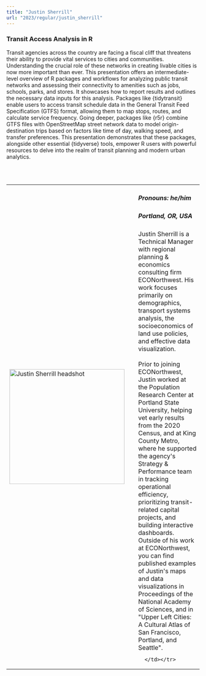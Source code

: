 ```yaml
---
title: "Justin Sherrill"
url: "2023/regular/justin_sherrill"
---
```


### Transit Access Analysis in R

Transit agencies across the country are facing a fiscal cliff that threatens their ability to provide vital services to cities and communities. Understanding the crucial role of these networks in creating livable cities is now more important than ever. This presentation offers an intermediate-level overview of R packages and workflows for analyzing public transit networks and assessing their connectivity to amenities such as jobs, schools, parks, and stores. It showcases how to report results and outlines the necessary data inputs for this analysis. Packages like {tidytransit} enable users to access transit schedule data in the General Transit Feed Specification (GTFS) format, allowing them to map stops, routes, and calculate service frequency. Going deeper, packages like {r5r} combine GTFS files with OpenStreetMap street network data to model origin-destination trips based on factors like time of day, walking speed, and transfer preferences. This presentation demonstrates that these packages, alongside other essential {tidyverse} tools, empower R users with powerful resources to delve into the realm of transit planning and modern urban analytics.

<br><br>

<table>
  <tr><td><img width="300px" style="float: left; padding: 0px 20px 0px 0px;" 
           src="../../../../img/speakers/speakers_2023/justin_sherrill.jpg" alt="Justin Sherrill headshot"></td>
  <td>
      <h5>Pronouns: he/him</h5>
      <h5>Portland, OR, USA</h5>
      Justin Sherrill is a Technical Manager with regional planning & economics consulting firm ECONorthwest. His work focuses primarily on demographics, transport systems analysis, the socioeconomics of land use policies, and effective data visualization.
      <br>
      <br>
      Prior to joining ECONorthwest, Justin worked at the Population Research Center at Portland State University, helping vet early results from the 2020 Census, and at King County Metro, where he supported the agency's Strategy & Performance team in tracking operational efficiency, prioritizing transit-related capital projects, and building interactive dashboards. Outside of his work at ECONorthwest, you can find published examples of Justin's maps and data visualizations in Proceedings of the National Academy of Sciences, and in "Upper Left Cities: A Cultural Atlas of San Francisco, Portland, and Seattle".

      </td></tr>

</table>


